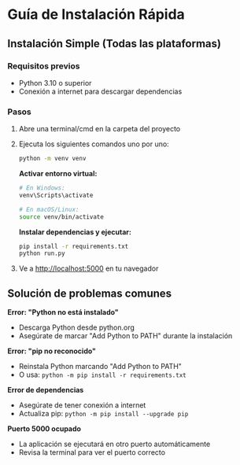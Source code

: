 # Guía de Instalación Rápida

## Instalación Simple (Todas las plataformas)

### Requisitos previos

- Python 3.10 o superior
- Conexión a internet para descargar dependencias

### Pasos

1. Abre una terminal/cmd en la carpeta del proyecto
2. Ejecuta los siguientes comandos uno por uno:

   ```bash
   python -m venv venv
   ```

   **Activar entorno virtual:**
   ```bash
   # En Windows:
   venv\Scripts\activate
   
   # En macOS/Linux:
   source venv/bin/activate
   ```

   **Instalar dependencias y ejecutar:**
   ```bash
   pip install -r requirements.txt
   python run.py
   ```

3. Ve a <http://localhost:5000> en tu navegador

## Solución de problemas comunes

**Error: "Python no está instalado"**
- Descarga Python desde python.org
- Asegúrate de marcar "Add Python to PATH" durante la instalación

**Error: "pip no reconocido"**
- Reinstala Python marcando "Add Python to PATH"
- O usa: `python -m pip install -r requirements.txt`

**Error de dependencias**
- Asegúrate de tener conexión a internet
- Actualiza pip: `python -m pip install --upgrade pip`

**Puerto 5000 ocupado**
- La aplicación se ejecutará en otro puerto automáticamente
- Revisa la terminal para ver el puerto correcto

